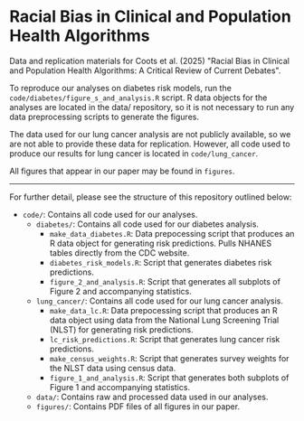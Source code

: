 # Racial Bias in Clinical and Population Health Algorithms

Data and replication materials for Coots et al. (2025) "Racial Bias in Clinical and Population Health Algorithms: A Critical Review of Current Debates".

To reproduce our analyses on diabetes risk models, run the `code/diabetes/figure_s_and_analysis.R` script. R data objects for the analyses are located in the data/ repository, so it is not necessary to run any data preprocessing scripts to generate the figures.

The data used for our lung cancer analysis are not publicly available, so we are not able to provide these data for replication. However, all code used to produce our results for lung cancer is located in `code/lung_cancer`.

All figures that appear in our paper may be found in `figures`.

___

For further detail, please see the structure of this repository outlined below:
- `code/`: Contains all code used for our analyses.
  - `diabetes/`: Contains all code used for our diabetes analysis.
    - `make_data_diabetes.R`: Data prepocessing script that produces an R data object for generating risk predictions. Pulls NHANES tables directly from the CDC website.
    - `diabetes_risk_models.R`: Script that generates diabetes risk predictions.
    - `figure_2_and_analysis.R`: Script that generates all subplots of Figure 2 and accompanying statistics.
  - `lung_cancer/`: Contains all code used for our lung cancer analysis.
    - `make_data_lc.R`: Data prepocessing script that produces an R data object using data from the National Lung Screening Trial (NLST) for generating risk predictions.
    - `lc_risk_predictions.R`: Script that generates lung cancer risk predictions.
    - `make_census_weights.R`: Script that generates survey weights for the NLST data using census data.
    - `figure_1_and_analysis.R`: Script that generates both subplots of Figure 1 and accompanying statistics.
  - `data/`: Contains raw and processed data used in our analyses.
  - `figures/`: Contains PDF files of all figures in our paper.

